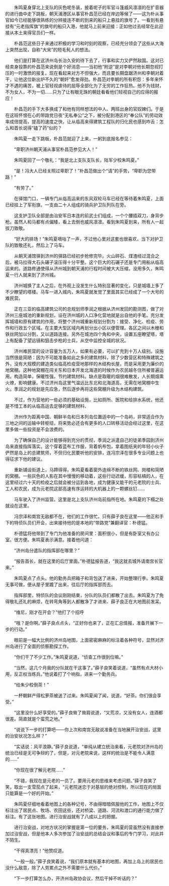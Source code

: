 　　朱鸣夏身穿北上支队的灰色呢冬装，披着呢子的军官斗篷威风凛凛的在扩音器的进行曲中走下跳板，朝天浦港区从事官朴昌范已经在岸边等候了——这为朴从事官如今已经能够很熟练的分辨接连不断的到来的船只上悬挂的旗号了。一看到有悬挂有“元老指挥旗”的旗号的船只入港，他就马上前来迎接：正如他过去经常在此迎接从本土来得官员们一样。

　　朴昌范这些日子来通过积极的学习和时刻的观察，已经充分领会了这些从大海上突然出现，自称“大宋”的短毛髡人的想法。

　　他们是打算在这济州岛长治久安的待下去了，行事和实力又俨然敌国。这对已经卖身投靠的朴昌范来说倒是个好消息——当初他“附逆”是对李朝对他长期忽视打压的一时激愤的报复。现在看起来对方不但强大，而且要长期盘踞济州和李朝对着干，让他这位新出炉不久的“朝奸”愈发得劲。朴昌范对李朝的所有积怨：多年来怀才不遇的痛苦，被上官轻视虐待的屈辱全部化为了无穷的工作狂热。他不为钱财，不为女人，不为一切……只为了让有眼无珠的朝廷看看他们轻视自己的应得的报应！

　　朴昌范的手下大多换成了和他有同样想法的中人、两班出身的官奴婢们。于是在这班怀恨在心的带路党日夜“无私奉公”之下，被分配到港区的“奉公队”的劳动效率成倍提高，提高的速度之快，让从临高来得建筑工程队的归化民也感到咋舌：怎么和首长说得“磕了药”似的？

　　朱鸣夏一走下跳板，朴昌范就迎了上来，一躬到底报名参见：

　　“卑职济州朝天浦从事官朴昌范参见大人！”

　　朱鸣夏回了一个敬礼：“我是北上支队支队长，陆军少校朱鸣夏。”

　　“是！冯大人已经关照过卑职了！”朴昌范做出个“请”的手势，“卑职为您带路！”

　　“有劳了。”

　　在驿馆门口，一辆专门从临高运来的东风双轮马车已经在等待着朱鸣夏，上面已经挂上了军衔旗，一支由二十人组成的骑兵护卫队列队在旁。

　　这支护卫队全部是由治安军日本连的前武士们组成，一个个腰插双刀，身背步枪。虽然人和马都有点偏矮，看上去倒也威风凛凛。看到朱鸣夏到来，所有人一起拔刀致敬。

　　“好大的排场！”朱鸣夏嘀咕了一声，不过他心里对这套也很喜欢，当下对护卫队的致敬还礼，然后上了马车。

　　从朝天浦馆驿到济州的驿路已经初步抢修完毕。火山碎石、煤渣经过混合之后，被马拉得大石头碾子滚压得十分平整。这个巨大的石碾子还是专门用船从临高运来的。道路修通使得从济州城到朝天浦的行程时间被大大压缩，没用多久，朱鸣夏一行人就来到了济州城。

　　济州城换了主人之后，在外观上没发生什么特别显著的变化，只是城墙上多了不少瞭望的塔楼。马车一进入城内，朱鸣夏就发觉了里面其实已经成了一个大号的难民营。

　　正在三亚的临高建筑公司的总规划师季润之根据从济州发回的勘测图，做了对济州三座城池的重新规划，设在济州城的人口净化营地就是出自他的手笔。充分发挥城墙和原有建筑的作用，将整个济州城重新规划分割为：接受、净化、检疫、劳作和行政五个区域。在主要大型区域内再划分出小区以便管理。各区之间以木栅和铁丝网加以分割，又以道路连接。另外在城池四个角和中央，设置五座瞭望塔，塔上有配备了望远镜和狙击步枪的士兵，从空中监控全城的状况。

　　济州难民营的设计容量为五万人，如果有必要，可以扩充到十万人级别。设施当然很是简陋：因为不可能准备如此之多的建筑材料，除了少数营区和特殊建筑之外，没有大规模的建造类似临高检疫营地那样的木结构长屋，而是采用更为廉价的地窝棚。这种地窝棚在闯关东和日本开发北海道的时候作为农民越冬住所被普遍运用。构造简单，保暖性强，节约建筑材料。缺点是取暖的烟很难散发，人长期烟熏火燎，影响健康。不过济州岛这里气温远比东北和北海道高，无需在地窝棚中生火。季润之的规划是先应急，然后逐步再将这些窝棚升级为木结构建筑。

　　不过，作为营地的一些必须的基础设施，比如厕所、医院和给排水系统，他还是不惜工本的从临高运去足够的建筑材料、

　　济州作为距离中国、朝鲜半岛和日本列岛位置适中的一个岛屿，非常适合作为三地之间的运输中转枢纽，将来势必还会有更多的人口转移活动会经过这里，在这里多做一些投资是不会浪费的。

　　为了确保自己的设计能够得到充分的贯彻，季润之派遣自己的徒弟季园到济州岛来直接指挥落实。这个穿着蓝布工作服，背着帆布包，拿着图纸夹的年轻小伙子俨然是岛上的总建筑师，不但归化民要听他的安排，连冯宗泽在很多专业问题上也得征求下他的建议。

　　重新铺设街道上，马蹄得得，朱鸣夏看着窗外连绵不断的铁丝网、岗楼和简陋的窝棚。一些灰色的人影在其中慢慢的移动着，这些行动迟缓，形容枯槁的人，在这里经过六十天的检疫之后就会被分运到各地，成为健康又能干的元老院的士兵、工人和农民，成为元老院这部高速有序运转的大机器上的一颗螺丝钉……

　　马车驶入了济州监营。这里是北上支队济州岛前指所在地。朱鸣夏的下榻之处就设在这里。

　　冯宗泽和南宫无敌都不在，他们的工作很忙。只有薛子良在这里——他正和手下的特侦队员们开会，出来接待他的是本地的“带路党”兼翻译官：朴德猛。

　　朴德猛将他带到了专门为他准备的房间里：面积很小，但是有卧室又有办公室。很方便。朱鸣夏表示满意。接着他问道：

　　“济州岛分遣队的指挥部在哪里？”

　　“报告首长，就在这里的后厅里面。”朴德猛报告道，“我这就去城外请南宫长官来。”

　　朱鸣夏点了点头。他的勤务兵把箱子和背包送了进来，开始整理行李。朱鸣夏无事可做，便从屋子里踱了出来，往后厅的指挥部而去。

　　指挥部里，特侦队的会议刚刚结束，分队的队员们都散了出去。朱鸣夏为了免得敬礼还礼的麻烦，在转弯角等到人都散净了才进来、薛子良正在大地图前发呆。

　　“维尼，刚才在开会？”他打了个招呼

　　“哦？是你啊。”薛子良点点头，“正好你也来了，正在汇总情报，准备开展下一步的行动。”

　　眼前是一幅大比例的济州岛地图，上面密密麻麻的标注着各种符号，显然对济州岛进行了全面的侦察勘探工作。

　　“你们干了不少工作。”朱鸣夏说道，“侦查工作很到位嘛。”

　　“当然，这几个月我的分队就在干这事了。”薛子良笑着说道，“虽然有点大材小用，反正权当练兵。”他说着打了个响指，进来一个勤务兵。

　　“给朱少校倒茶！”

　　一杯朝鲜产得松萝茶被送了过来。朱鸣夏闻了闻，说道，“好茶。你们很会享受。”

　　“这里没什么好享受的。”薛子良耸了耸肩说道，“又荒凉，又没有女人，连酒都很差。简直就是个蛮荒之地。”

　　“说说下一步的打算吧——你上次和南宫无敌说准备在当地展开治安战，这里的治安状况怎么样？”

　　“实话说：风平浪静。”薛子良说道，“单纯从建立统治来看，元老院对济州岛的统治已经是无可争辩的了，但是，对元老院来说，这样的统治是不能令人满意的……”

　　“你现在很了解元老院……”

　　“不错，我现在是元老的一员了。要用元老的思维来考虑问题。”薛子良笑了笑，取出一支雪茄点了起来，“元老院迷恋于对基层的绝对控制，所以现在的局面只能算是一个好的开始。”

　　朱鸣夏仔细地看着地图上的各种记号，不由得暗暗佩服他的工作，地图上不仅标注出了居民点、牧场、农田这些，还对桥梁、道路、河流和渡口的通行能力做了标注。有了这张地图。进行治安战就有了八成以上的把握。

　　进行治安战，对地方状况的掌握是第一位的要务，朱鸣夏的营虽然没有直接参加过治安战，但是他本人多次参加了治安战的总结会议和事后的专门学习，对此并不陌生。

　　“干得真漂亮！”他赞叹道。

　　“一般一般。”薛子良笑着说，“我们原本就有基本的地图，再加上岛上的居民也没什么敌意，除了人劳累点之外不需要什么代价。”

　　“下一步打算怎么办，开济州岛政协会议，然后干掉不听话的？”
